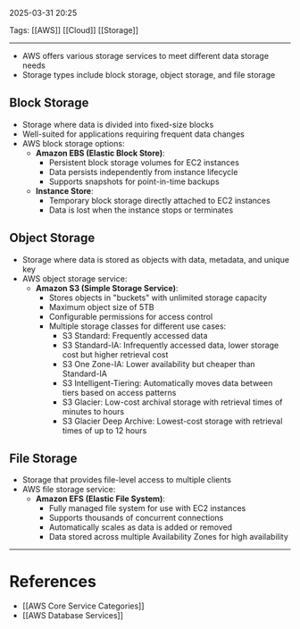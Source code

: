 2025-03-31 20:25

Tags: [[AWS]] [[Cloud]] [[Storage]]

---

- AWS offers various storage services to meet different data storage needs
- Storage types include block storage, object storage, and file storage

## Block Storage

- Storage where data is divided into fixed-size blocks
- Well-suited for applications requiring frequent data changes
- AWS block storage options:
  - **Amazon EBS (Elastic Block Store)**:
    - Persistent block storage volumes for EC2 instances
    - Data persists independently from instance lifecycle
    - Supports snapshots for point-in-time backups
  - **Instance Store**:
    - Temporary block storage directly attached to EC2 instances
    - Data is lost when the instance stops or terminates

## Object Storage

- Storage where data is stored as objects with data, metadata, and unique key
- AWS object storage service:
  - **Amazon S3 (Simple Storage Service)**:
    - Stores objects in "buckets" with unlimited storage capacity
    - Maximum object size of 5TB
    - Configurable permissions for access control
    - Multiple storage classes for different use cases:
      - S3 Standard: Frequently accessed data
      - S3 Standard-IA: Infrequently accessed data, lower storage cost but higher retrieval cost
      - S3 One Zone-IA: Lower availability but cheaper than Standard-IA
      - S3 Intelligent-Tiering: Automatically moves data between tiers based on access patterns
      - S3 Glacier: Low-cost archival storage with retrieval times of minutes to hours
      - S3 Glacier Deep Archive: Lowest-cost storage with retrieval times of up to 12 hours

## File Storage

- Storage that provides file-level access to multiple clients
- AWS file storage service:
  - **Amazon EFS (Elastic File System)**:
    - Fully managed file system for use with EC2 instances
    - Supports thousands of concurrent connections
    - Automatically scales as data is added or removed
    - Data stored across multiple Availability Zones for high availability

---

# References

- [[AWS Core Service Categories]]
- [[AWS Database Services]]
